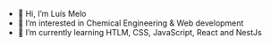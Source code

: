 - 👋 Hi, I’m Luís Melo
- 👀 I’m interested in Chemical Engineering & Web development
- 🌱 I’m currently learning HTLM, CSS, JavaScript, React and NestJs

<!---
LFDM-85/LFDM-85 is a ✨ special ✨ repository because its `README.md` (this file) appears on your GitHub profile.
You can click the Preview link to take a look at your changes.
--->
